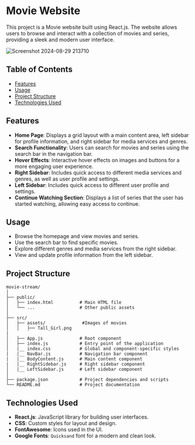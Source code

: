 # Movie Website

This project is a Movie website built using React.js. The website allows users to browse and interact with a collection of movies and series, providing a sleek and modern user interface.

![Screenshot 2024-08-29 213710](https://github.com/user-attachments/assets/bcbe6592-95fd-4354-88d1-9e7ceed1717e)


## Table of Contents

- [Features](#features)
- [Usage](#usage)
- [Project Structure](#project-structure)
- [Technologies Used](#technologies-used)

## Features

- **Home Page**: Displays a grid layout with a main content area, left sidebar for profile information, and right sidebar for media services and genres.
- **Search Functionality**: Users can search for movies and series using the search bar in the navigation bar.
- **Hover Effects**: Interactive hover effects on images and buttons for a more engaging user experience.
- **Right Sidebar**: Includes quick access to different media services and genres, as well as user profile and settings.
- **Left Sidebar**: Includes quick access to different user profile and settings.
- **Continue Watching Section**: Displays a list of series that the user has started watching, allowing easy access to continue.

## Usage

- Browse the homepage and view movies and series.
- Use the search bar to find specific movies.
- Explore different genres and media services from the right sidebar.
- View and update profile information from the left sidebar.


## Project Structure
```
movie-stream/
│
├── public/
│   ├── index.html          # Main HTML file
│   └── ...                 # Other public assets
│
├── src/
│   ├── assets/              #Images of movies 
│   │   ├── Tall_Girl.png
|        
│   ├── App.js              # Root component
│   ├── index.js            # Entry point of the application
│   |__ index.css           # Global and component-specific styles
|   |__ NavBar.js           # Navigation bar component
|   |__ BodyContent.js      # Main content component
|   |__ RightSidebar.js     # Right sidebar component
│   |__ LeftSidebar.js      # Left sidebar component
│
├── package.json            # Project dependencies and scripts
└── README.md               # Project documentation
```

## Technologies Used

- **React.js**: JavaScript library for building user interfaces.
- **CSS**: Custom styles for layout and design.
- **FontAwesome**: Icons used in the UI.
- **Google Fonts**: `Quicksand` font for a modern and clean look.
